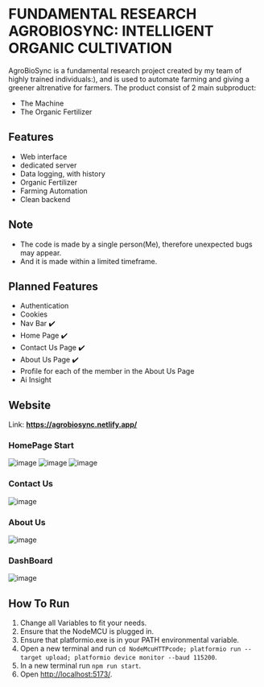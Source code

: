 # FUNDAMENTAL RESEARCH <br> AGROBIOSYNC: INTELLIGENT ORGANIC CULTIVATION
AgroBioSync is a fundamental research project created by my team of highly trained individuals:), and is used to automate farming and giving a greener altrenative for farmers.
The product consist of 2 main subproduct:
- The Machine
- The Organic Fertilizer

## Features
- Web interface
- dedicated server
- Data logging, with history
- Organic Fertilizer
- Farming Automation
- Clean backend

## Note
- The code is made by a single person(Me), therefore unexpected bugs may appear.
- And it is made within a limited timeframe.

## Planned Features
- Authentication
- Cookies
- Nav Bar ✔️
- Home Page ✔️
- Contact Us Page ✔️
- About Us Page ✔️
- Profile for each of the member in the About Us Page
- Ai Insight

## Website
Link: **https://agrobiosync.netlify.app/**
### HomePage Start 
![image](https://github.com/user-attachments/assets/c6b1117c-fbc9-4593-af2b-c50b8068eb1b)
![image](https://github.com/user-attachments/assets/3092fb9f-955b-47f4-b9ee-4f648239eaf0)
![image](https://github.com/user-attachments/assets/dbfa9c2a-af5f-4a72-80df-79f1643d068d)


### Contact Us
![image](https://github.com/user-attachments/assets/4f63b2a8-612a-4482-b630-713fad739915)
### About Us
![image](https://github.com/user-attachments/assets/b499d2b1-f19b-49c3-aafa-26290bee3c6c)
### DashBoard
![image](https://github.com/user-attachments/assets/91840514-6dd0-4deb-bfc0-0381b3a2f146)

## How To Run
1. Change all Variables to fit your needs.
2. Ensure that the NodeMCU is plugged in.
3. Ensure that platformio.exe is in your PATH environmental variable.
4. Open a new terminal and run `cd NodeMcuHTTPcode; platformio run --target upload; platformio device monitor --baud 115200`.
5. In a new terminal run `npm run start`.
6. Open <a href="http://localhost:5173/">http://localhost:5173/</a>.




